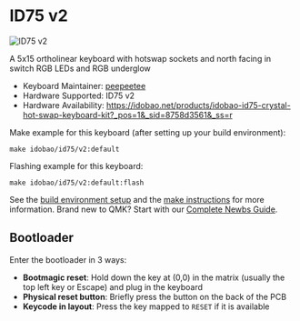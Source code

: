 # ID75 v2

![ID75 v2](https://i.imgur.com/KdAjS5f.jpg)

A 5x15 ortholinear keyboard with hotswap sockets and north facing in switch RGB LEDs and RGB underglow

* Keyboard Maintainer: [peepeetee](https://github.com/peepeetee)
* Hardware Supported: ID75 v2
* Hardware Availability: https://idobao.net/products/idobao-id75-crystal-hot-swap-keyboard-kit?_pos=1&_sid=8758d3561&_ss=r

Make example for this keyboard (after setting up your build environment):

    make idobao/id75/v2:default

Flashing example for this keyboard:

    make idobao/id75/v2:default:flash

See the [build environment setup](https://docs.qmk.fm/#/getting_started_build_tools) and the [make instructions](https://docs.qmk.fm/#/getting_started_make_guide) for more information. Brand new to QMK? Start with our [Complete Newbs Guide](https://docs.qmk.fm/#/newbs).

## Bootloader

Enter the bootloader in 3 ways:

* **Bootmagic reset**: Hold down the key at (0,0) in the matrix (usually the top left key or Escape) and plug in the keyboard
* **Physical reset button**: Briefly press the button on the back of the PCB
* **Keycode in layout**: Press the key mapped to `RESET` if it is available
